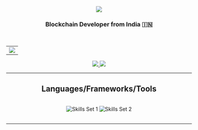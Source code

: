 <h1 align="center">
    <img src="https://readme-typing-svg.herokuapp.com/?font=Righteous&size=39&center=true&vCenter=true&width=500&height=70&duration=3000&lines=Hi+There!+😜;+I'm+Sanjeev+Varma!;" />
</h1>

<h3 align="center"> Blockchain Developer from India 🇮🇳 </h3>

<br/>
  <table align="center"> 
    <tr>
          <td width="100%" align="center">
      <a href="https://wbnns.com/">
      <img src="https://images-wixmp-ed30a86b8c4ca887773594c2.wixmp.com/f/12cbe8a4-f55c-4b40-85bb-d8e1405e7b84/dbil9vw-3ca1e38e-3bf4-40a8-9339-801771202133.gif?token=eyJ0eXAiOiJKV1QiLCJhbGciOiJIUzI1NiJ9.eyJzdWIiOiJ1cm46YXBwOjdlMGQxODg5ODIyNjQzNzNhNWYwZDQxNWVhMGQyNmUwIiwiaXNzIjoidXJuOmFwcDo3ZTBkMTg4OTgyMjY0MzczYTVmMGQ0MTVlYTBkMjZlMCIsIm9iaiI6W1t7InBhdGgiOiJcL2ZcLzEyY2JlOGE0LWY1NWMtNGI0MC04NWJiLWQ4ZTE0MDVlN2I4NFwvZGJpbDl2dy0zY2ExZTM4ZS0zYmY0LTQwYTgtOTMzOS04MDE3NzEyMDIxMzMuZ2lmIn1dXSwiYXVkIjpbInVybjpzZXJ2aWNlOmZpbGUuZG93bmxvYWQiXX0.9wajlljm5JyX5WmCSKb1XfwxnmByW0drO8Y29vlpaAI">
      </a>
      </td>
      </tr>

  </table>
<!-- about me -->

<div align="center">


</div>


<!-- Connect with me -->

<div align="center"> 
  <a href="mailto:sanjeevvarmacode@gmail.com">
    <img src="https://img.shields.io/badge/Gmail-333333?style=for-the-badge&logo=gmail&logoColor=red" />
  </a>
  
  <a href="https://linkedin.com/in/sanjeev-varmabionicimposter/" target="_blank">
    <img src="https://img.shields.io/badge/LinkedIn-0077B5?style=for-the-badge&logo=linkedin&logoColor=white" target="_blank" />
  </a>
</div>

<hr/>

<!--languages frameworks and tools-->

<h2 align="center"> Languages/Frameworks/Tools </h2>

<br/>

<div align="center">

  <img src="https://skillicons.dev/icons?i=cpp,solidity,py,js,react,mongo" alt="Skills Set 1" />
  <img src="https://skillicons.dev/icons?i=nodejs,java,git,vim" alt="Skills Set 2" />

  <!-- Add a horizontal line (divider) -->

</div>



<br/>


<hr/>


